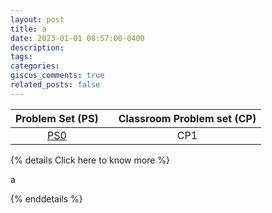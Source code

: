 ```yaml
---
layout: post
title: a
date: 2023-01-01 08:57:00-0400
description: 
tags: 
categories: 
giscus_comments: true
related_posts: false
---
```


| Problem Set (PS) |     | Classroom Problem set (CP) |
| :-----------: | :------------: | :------------: |
| [PS0](https://jpsaha.github.io/MOTP/assets/pdf/MOPSS/PS0B24Aug.pdf)      |    |  CP1    |

{% details Click here to know more %}

a

{% enddetails %}